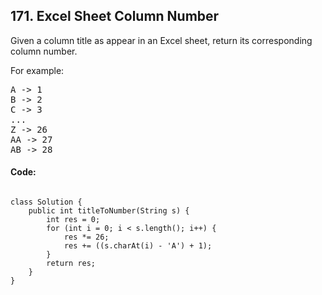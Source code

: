 ## 171. Excel Sheet Column Number
Given a column title as appear in an Excel sheet, return its corresponding column number.

For example:
<pre>
A -> 1
B -> 2
C -> 3
...
Z -> 26
AA -> 27
AB -> 28 </pre>

#### Code:
<pre><code>
class Solution {
    public int titleToNumber(String s) {
        int res = 0;
        for (int i = 0; i < s.length(); i++) {
            res *= 26;
            res += ((s.charAt(i) - 'A') + 1);
        }
        return res;
    }
}
</code></pre>